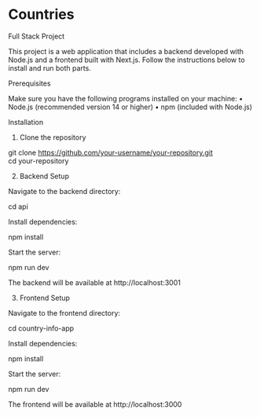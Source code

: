 # Countries

Full Stack Project

This project is a web application that includes a backend developed with Node.js and a frontend built with Next.js. Follow the instructions below to install and run both parts.

Prerequisites

Make sure you have the following programs installed on your machine:
• Node.js (recommended version 14 or higher)
• npm (included with Node.js)

Installation

1. Clone the repository

git clone https://github.com/your-username/your-repository.git  
cd your-repository

2. Backend Setup

Navigate to the backend directory:

cd api

Install dependencies:

npm install

Start the server:

npm run dev

The backend will be available at http://localhost:3001

3. Frontend Setup

Navigate to the frontend directory:

cd country-info-app

Install dependencies:

npm install

Start the server:

npm run dev

The frontend will be available at http://localhost:3000
